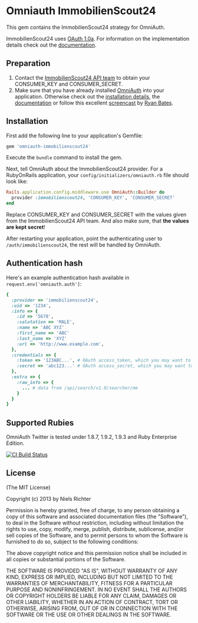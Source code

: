 # Omniauth ImmobilienScout24

This gem contains the ImmobilienScout24 strategy for OmniAuth.

ImmobilienScout24 uses [OAuth 1.0a](http://oauth.net/core/1.0a/). For information on the implementation details check out the [documentation](http://developerwiki.immobilienscout24.de/wiki/Authentication).

## Preparation

1. Contact the [ImmobilienScout24 API team](http://developer.immobilienscout24.de/rest-api/rest-api-zugang/) to obtain your CONSUMER_KEY and CONSUMER_SECRET.
2. Make sure that you have already installed [OmniAuth](https://github.com/intridea/omniauth/wiki) into your application. Otherwise check out the [installation details](https://github.com/intridea/omniauth), the [documentation](https://github.com/intridea/omniauth/wiki) or follow this excellent [screencast](http://railscasts.com/episodes/241-simple-omniauth-revised) by [Ryan Bates](http://railscasts.com/about).

## Installation

First add the following line to your application's Gemfile:

```ruby
gem 'omniauth-immobilienscout24'
```

Execute the ```bundle``` command to install the gem.

Next, tell OmniAuth about the ImmobilienScout24 provider. For a RubyOnRails application, your ```config/initializers/omniauth.rb``` file should look like:

```ruby
Rails.application.config.middleware.use OmniAuth::Builder do
  provider :immobilienscout24, 'CONSUMER_KEY', 'CONSUMER_SECRET'
end
```

Replace CONSUMER_KEY and CONSUMER_SECRET with the values given from the ImmobilienScout24 API team. And also make sure, that __the values are kept secret__!

After restarting your application, point the authenticating user to ```/auth/immobilienscout24```, the rest will be handled by OmniAuth.

## Authentication hash

Here's an example authentication hash available in ```request.env['omniauth.auth']```:

```ruby
{
  :provider => 'immobilienscout24',
  :uid => '1234',
  :info => {
    :id => '5678',
    :salutation => 'MALE',
    :name => 'ABC XYZ'
    :first_name => 'ABC'
    :last_name => 'XYZ'
    :url => 'http://www.example.com',
  },
  :credentials => {
    :token => '123ABC...', # OAuth access_token, which you may want to store
    :secret => 'abc123...' # OAuth access_secret, which you may want to store
  },
  :extra => {
    :raw_info => {
      ... # data from /api/search/v1.0/searcher/me
    }
  }
}
```

## Supported Rubies

OmniAuth Twitter is tested under 1.8.7, 1.9.2, 1.9.3 and Ruby Enterprise Edition.

[![CI Build Status](https://secure.travis-ci.org/nlsrchtr/omniauth-immobilienscout24.png)](http://travis-ci.org/nlsrchtr/omniauth-immobilienscout24)

## License

(The MIT License)

Copyright (c) 2013 by Niels Richter

Permission is hereby granted, free of charge, to any person obtaining a copy of this software and associated documentation files (the "Software"), to deal in the Software without restriction, including without limitation the rights to use, copy, modify, merge, publish, distribute, sublicense, and/or sell copies of the Software, and to permit persons to whom the Software is furnished to do so, subject to the following conditions:

The above copyright notice and this permission notice shall be included in all copies or substantial portions of the Software.

THE SOFTWARE IS PROVIDED "AS IS", WITHOUT WARRANTY OF ANY KIND, EXPRESS OR IMPLIED, INCLUDING BUT NOT LIMITED TO THE WARRANTIES OF MERCHANTABILITY, FITNESS FOR A PARTICULAR PURPOSE AND NONINFRINGEMENT. IN NO EVENT SHALL THE AUTHORS OR COPYRIGHT HOLDERS BE LIABLE FOR ANY CLAIM, DAMAGES OR OTHER LIABILITY, WHETHER IN AN ACTION OF CONTRACT, TORT OR OTHERWISE, ARISING FROM, OUT OF OR IN CONNECTION WITH THE SOFTWARE OR THE USE OR OTHER DEALINGS IN THE SOFTWARE.
